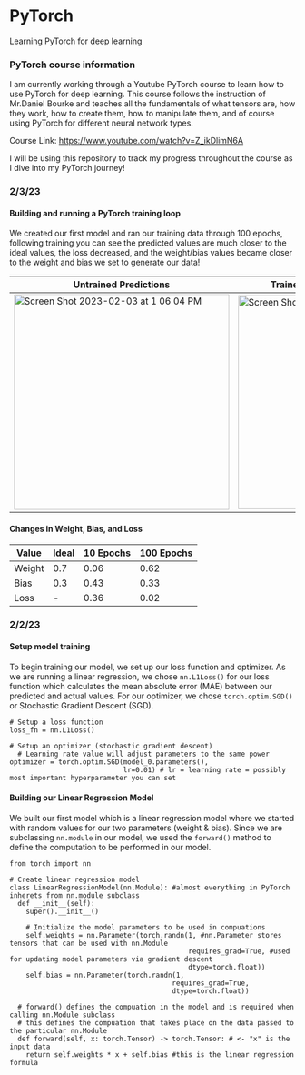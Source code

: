 # PyTorch
Learning PyTorch for deep learning

### PyTorch course information

I am currently working through a Youtube PyTorch course to learn how to use PyTorch for deep learning. This course follows the instruction of Mr.Daniel Bourke and teaches all the fundamentals of what tensors are, how they work, how to create them, how to manipulate them, and of course using PyTorch for different neural network types.

Course Link: https://www.youtube.com/watch?v=Z_ikDlimN6A 

I will be using this repository to track my progress throughout the course as I dive into my PyTorch journey!

### 2/3/23

#### Building and running a PyTorch training loop

We created our first model and ran our training data through 100 epochs, following training you can see the predicted values are much closer to the ideal values, the loss decreased, and the weight/bias values became closer to the weight and bias we set to generate our data!

| Untrained Predictions        | Trained Predictions (100 epochs)          |
| ---------------------------- | ---------------------------- |
| <img width="379" alt="Screen Shot 2023-02-03 at 1 06 04 PM" src="https://user-images.githubusercontent.com/108199140/216676155-d9be7312-1e6f-4eaa-be8f-1b4fd5ca8553.png"> | <img width="376" alt="Screen Shot 2023-02-03 at 1 06 13 PM" src="https://user-images.githubusercontent.com/108199140/216676218-c4912c35-063e-4885-8848-f1df4dfb3927.png"> |

#### Changes in Weight, Bias, and Loss 
| Value     |    Ideal    |  10 Epochs     | 100 Epochs |
| ---         |       ----     |   ---     |     --- |
| Weight   |           0.7     |     0.06     |      0.62     |
| Bias     |           0.3     |     0.43      |     0.33     |
| Loss   |              -      |     0.36      |     0.02      |

### 2/2/23

#### Setup model training

To begin training our model, we set up our loss function and optimizer. As we are running a linear regression, we chose `nn.L1Loss()` for our loss function which calculates the mean absolute error (MAE) between our predicted and actual values. For our optimizer, we chose `torch.optim.SGD()` or Stochastic Gradient Descent (SGD).

```
# Setup a loss function
loss_fn = nn.L1Loss()

# Setup an optimizer (stochastic gradient descent)
  # Learning rate value will adjust parameters to the same power
optimizer = torch.optim.SGD(model_0.parameters(),
                            lr=0.01) # lr = learning rate = possibly most important hyperparameter you can set
```

#### Building our Linear Regression Model

We built our first model which is a linear regression model where we started with random values for our two parameters (weight & bias). Since we are subclassing `nn.module` in our model, we used the `forward()` method to define the computation to be performed in our model.

```
from torch import nn

# Create linear regression model
class LinearRegressionModel(nn.Module): #almost everything in PyTorch inherets from nn.module subclass
  def __init__(self):
    super().__init__()

    # Initialize the model parameters to be used in compuations
    self.weights = nn.Parameter(torch.randn(1, #nn.Parameter stores tensors that can be used with nn.Module
                                            requires_grad=True, #used for updating model parameters via gradient descent
                                            dtype=torch.float))
    self.bias = nn.Parameter(torch.randn(1,
                                        requires_grad=True,
                                        dtype=torch.float))
    
  # forward() defines the compuation in the model and is required when calling nn.Module subclass
  # this defines the compuation that takes place on the data passed to the particular nn.Module
  def forward(self, x: torch.Tensor) -> torch.Tensor: # <- "x" is the input data 
    return self.weights * x + self.bias #this is the linear regression formula
```
